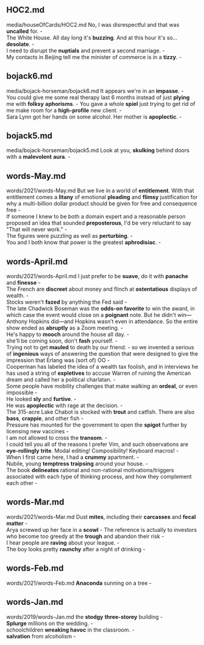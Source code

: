 ## HOC2.md ## 
media/houseOfCards/HOC2.md
No, I was disrespectful and that was **uncalled** for. -  
The White House. All day long it's **buzzing**. And at this hour it's so... **desolate**. -  
I need to disrupt the **nuptials** and prevent a second marriage. -  
My contacts in Beijing tell me the minister of commerce is in a **tizzy**. -  

## bojack6.md ## 
media/bojack-horseman/bojack6.md
It appears we're in an **impasse**. -  
You could give me some real therapy last 6 months instead of just **plying** me with **folksy** **aphorisms**. - 
You gave a whole **spiel** just trying to get rid of me make room for a **high-profile** new client. -  
Sara Lynn got her hands on some alcohol. Her mother is **apoplectic**. -  

## bojack5.md ## 
media/bojack-horseman/bojack5.md
Look at you, **skulking** behind doors with a **malevolent** **aura**. -  

## words-May.md ## 
words/2021/words-May.md
But we live in a world of **entitlement**. With that entitlement comes a **litany** of emotional **pleading** and **flimsy** justification for why a multi-billion dollar product should be given for free and consequence free -  
If someone I knew to be both a domain expert and a reasonable person proposed an idea that sounded **preposterous**, I'd be very reluctant to say "That will never work." -  
The figures were puzzling as well as **perturbing**. -  
You and I both know that power is the greatest **aphrodisiac**. -  

## words-April.md ## 
words/2021/words-April.md
I just prefer to be **suave**, do it with **panache** and **finesse** -  
The French are **discreet** about money and flinch at **ostentatious** displays of wealth. -  
Stocks weren't **fazed** by anything the Fed said -  
The late Chadwick Boseman was the **odds-on favorite** to win the award, in which case the event would close on a **poignant** note. But he didn't win—Anthony Hopkins did—and Hopkins wasn’t even in attendance. So the entire show ended as **abruptly** as a Zoom meeting. -  
He's happy to **mooch** around the house all day. -  
she'll be coming soon, don't **fash** yourself. -  
Trying not to get **mauled** to death by our friend. - 
so we invented a serious of **ingenious** ways of answering the question that were designed to give the impression that Erlang was (sort of) OO -   
Cooperman has labeled the idea of a wealth tax foolish, and in interviews he has used a string of **expletives** to accuse Warren of ruining the American dream and called her a political charlatan. -  
Some people have mobility challenges that make walking an **ordeal**, or even impossible -  
He looked **sly** and **furtive**. -  
He was **apoplectic** with rage at the decision. -  
The 315-acre Lake Chabot is stocked with **trout** and catfish. There are also **bass**, **crappie**, and other fish -  
Pressure has mounted for the government to open the **spigot** further by licensing new vaccines -  
I am not allowed to cross the **transom**. -  
I could tell you all of the reasons I prefer Vim, and such observations are **eye-rollingly** **trite**. Modal editing! Composibility! Keyboard macros! -  
When I first came here, I had a **crummy** apartment. -   
Nubile, young **temptress** **traipsing** around your house. -  
The book **delineates** rational and non-rational motivations/triggers associated with each type of thinking process, and how they complement each other -   

## words-Mar.md ## 
words/2021/words-Mar.md
Dust **mites**, including their **carcasses** and **fecal matter** -  
Arya screwed up her face in a **scowl** - 
The reference is actually to investors who become too greedy at the **trough** and abandon their risk -   
I hear people are **raving** about your league. -  
The boy looks pretty **raunchy** after a night of drinking -  

## words-Feb.md ## 
words/2021/words-Feb.md
**Anaconda** sunning on a tree -  

## words-Jan.md ## 
words/2019/words-Jan.md
the **stodgy** **three-storey** building -  
**Splurge** millions on the wedding. -  
schoolchildren **wreaking havoc** in the classroom. -  
**salvation** from alcoholism -  
